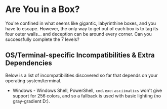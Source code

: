 # Are You in a Box?
You're confined in what seems like gigantic, labyrinthine boxes, and you have to escape. However, the only way to get out of each box is to tag its four outer walls... and deception can be around every corner. Can you successfully complete the 7 levels?

## OS/Terminal-specific Incompatibilities & Extra Dependencies
Below is a list of incompatibilities discovered so far that depends on your operating system/terminal.

* Windows - Windows Shell, PowerShell, `cmd.exe`: `asciimatics` won't give support for 256 colors, and so a fallback is used with basic lighting (no gray-gradient D:).
